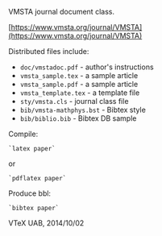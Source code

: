VMSTA journal document class.
 
[https://www.vmsta.org/journal/VMSTA](https://www.vmsta.org/journal/VMSTA)

Distributed files include:

- `doc/vmstadoc.pdf` - author's instructions
- `vmsta_sample.tex` - a sample article
- `vmsta_sample.pdf` - a sample article
- `vmsta_template.tex` - a template file
- `sty/vmsta.cls` - journal class file
- `bib/vmsta-mathphys.bst` - Bibtex style
- `bib/biblio.bib` - Bibtex DB sample

Compile:

    `latex paper`

or

    `pdflatex paper`
	
Produce bbl:

    `bibtex paper`

VTeX UAB, 2014/10/02
